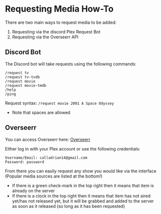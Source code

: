 # Requesting Media How-To

There are two main ways to request media to be added:
1) Requesting via the discord Plex Request Bot
2) Requesting via the Overseerr API

## Discord Bot
The Discord bot will take requests using the following commands: 
```
/request tv
/request tv-tvdb
/request movie
/request movie-tmdb
/help
/ping
```
Request syntax: 
`/request movie 2001 A Space Odyssey` 
- Note that spaces are allowed

## Overseerr
You can access Overseerr here: [Overseerr](http://137.184.3.254:5055/)

Either log in with your Plex account or use the following credentials:

```
Username/Email: calladrian14@gmail.com
Password: password
```

From there you can easily request any show you would like via the interface (Popular media sources are listed at the bottom!)

- If there is a green check-mark in the top right then it means that item is already on the server
- If there is a clock in the top right then it means that item has not aired yet/has not released yet, but it will be grabbed and added to the server as soon as it released (so long as it has been requested)

